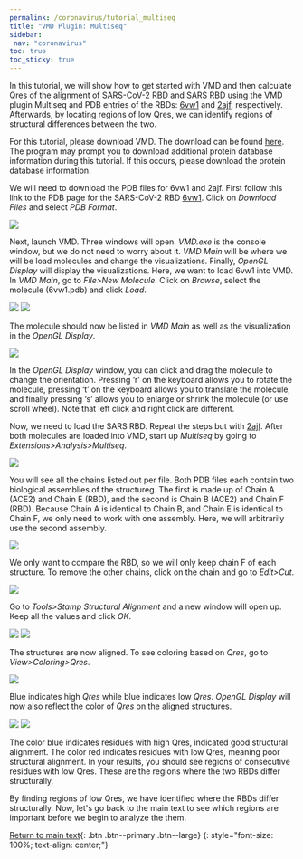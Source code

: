 ```yaml
---
permalink: /coronavirus/tutorial_multiseq
title: "VMD Plugin: Multiseq"
sidebar: 
 nav: "coronavirus"
toc: true
toc_sticky: true
---
```


In this tutorial, we will show how to get started with VMD and then calculate Qres of the alignment of SARS-CoV-2 RBD and SARS RBD using the VMD plugin Multiseq and PDB entries of the RBDs: <a href="https://www.rcsb.org/structure/6vw1" target="_blank">6vw1</a> and <a href="https://www.rcsb.org/structure/2ajf" target="_blank">2ajf</a>, respectively. Afterwards, by locating regions of low Qres, we can identify regions of structural differences between the two.

For this tutorial, please download VMD. The download can be found <a href="https://www.ks.uiuc.edu/Development/Download/download.cgi?PackageName=VMD" target="_blank">here</a>. The program may prompt you to download additional protein database information during this tutorial. If this occurs, please download the protein database information.

We will need to download the PDB files for 6vw1 and 2ajf. First follow this link to the PDB page for the SARS-CoV-2 RBD <a href="https://www.rcsb.org/structure/6vw1" target="_blank">6vw1</a>. Click on *Download Files* and select *PDB Format*.

<img src="../_pages/coronavirus/files/Ridge%20Tutorial/Ridge0.png">

Next, launch VMD. Three windows will open. *VMD.exe* is the console window, but we do not need to worry about it. *VMD Main* will be where we will be load molecules and change the visualizations. Finally, *OpenGL Display* will display the visualizations. Here, we want to load 6vw1 into VMD. In *VMD Main*, go to *File>New Molecule*. Click on *Browse*, select the molecule (6vw1.pdb) and click *Load*.

<img src="../_pages/coronavirus/files/Ridge%20Tutorial/Ridge1.png">
<img src="../_pages/coronavirus/files/Ridge%20Tutorial/Ridge2.png">

The molecule should now be listed in *VMD Main* as well as the visualization in the *OpenGL Display*.

<img src="../_pages/coronavirus/files/Ridge%20Tutorial/Ridge3.png">

In the *OpenGL Display* window, you can click and drag the molecule to change the orientation. Pressing ‘r’ on the keyboard allows you to rotate the molecule, pressing ‘t’ on the keyboard allows you to translate the molecule, and finally pressing ‘s’ allows you to enlarge or shrink the molecule (or use scroll wheel). Note that left click and right click are different.

Now, we need to load the SARS RBD. Repeat the steps but with <a href="https://www.rcsb.org/structure/2ajf" target="_blank">2ajf</a>. After both molecules are loaded into VMD, start up *Multiseq* by going to *Extensions>Analysis>Multiseq*.

<img src="../_pages/coronavirus/files/QresTutorial/Qres1.png">

You will see all the chains listed out per file. Both PDB files each contain two biological assemblies of the structureg. The first is made up of Chain A (ACE2) and Chain E (RBD), and the second is Chain B (ACE2) and Chain F (RBD). Because Chain A is identical to Chain B, and Chain E is identical to Chain F, we only need to work with one assembly. Here, we will arbitrarily use the second assembly.

<img src="../_pages/coronavirus/files/QresTutorial/Qres2.png">

We only want to compare the RBD, so we will only keep chain F of each structure. To remove the other chains, click on the chain and go to *Edit>Cut*.

<img src="../_pages/coronavirus/files/QresTutorial/Qres3.png">

Go to *Tools>Stamp Structural Alignment* and a new window will open up. Keep all the values and click *OK*.

<img src="../_pages/coronavirus/files/QresTutorial/Qres4.png">
<img src="../_pages/coronavirus/files/QresTutorial/Qres5.png">

The structures are now aligned. To see coloring based on *Qres*, go to *View>Coloring>Qres*.

<img src="../_pages/coronavirus/files/QresTutorial/Qres6.png">

Blue indicates high *Qres* while blue indicates low *Qres*. *OpenGL Display* will now also reflect the color of *Qres* on the aligned structures. 

<img src="../_pages/coronavirus/files/QresTutorial/Qres7.png">

<img src="../_pages/coronavirus/files/QresTutorial/Qres8.png">

The color blue indicates residues with high Qres, indicated good structural alignment. The color red indicates residues with low Qres, meaning poor structural alignment. In your results, you should see regions of consecutive residues with low Qres. These are the regions where the two RBDs differ structurally.

By finding regions of low Qres, we have identified where the RBDs differ structurally. Now, let's go back to the main text to see which regions are important before we begin to analyze the them.

[Return to main text](multiseq){: .btn .btn--primary .btn--large}
{: style="font-size: 100%; text-align: center;"}

